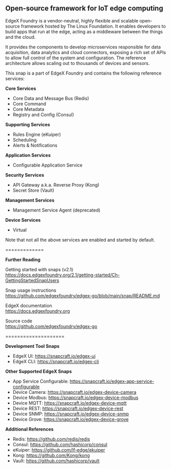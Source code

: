 Open-source framework for IoT edge computing
---
EdgeX Foundry is a vendor-neutral, highly flexible and scalable open-source framework hosted by The Linux Foundation. It enables developers to build apps that run at the edge, acting as a middleware between the things and the cloud.

It provides the components to develop microservices responsible for data acquisition, data analytics and cloud connectors, exposing a rich set of APIs to allow full control of the system and configuration. The reference architecture allows scaling out to thousands of devices and sensors.

This snap is a part of EdgeX Foundry and contains the following reference services:

**Core Services**
* Core Data and Message Bus (Redis)
* Core Command
* Core Metadata
* Registry and Config (Consul)

**Supporting Services**
* Rules Engine (eKuiper)
* Scheduling
* Alerts & Notifications

**Application Services**
* Configurable Application Service

**Security Services**
* API Gateway a.k.a. Reverse Proxy (Kong)
* Secret Store (Vault)

**Management Services**
* Management Service Agent (deprecated)

**Device Services**
* Virtual

Note that not all the above services are enabled and started by default.

=============

**Further Reading**

Getting started with snaps (v2.1)  
https://docs.edgexfoundry.org/2.1/getting-started/Ch-GettingStartedSnapUsers

Snap usage instructions  
https://github.com/edgexfoundry/edgex-go/blob/main/snap/README.md

EdgeX documentation  
https://docs.edgexfoundry.org

Source code  
https://github.com/edgexfoundry/edgex-go

====================

**Development Tool Snaps**
* EdgeX UI: https://snapcraft.io/edgex-ui
* EdgeX CLI: https://snapcraft.io/edgex-cli

**Other Supported EdgeX Snaps**
* App Service Configurable: https://snapcraft.io/edgex-app-service-configurable
* Device Camera: https://snapcraft.io/edgex-device-camera
* Device Modbus: https://snapcraft.io/edgex-device-modbus
* Device MQTT: https://snapcraft.io/edgex-device-mqtt
* Device REST: https://snapcraft.io/edgex-device-rest
* Device SNMP: https://snapcraft.io/edgex-device-snmp
* Device Grove: https://snapcraft.io/edgex-device-grove

**Additional References**
* Redis: https://github.com/redis/redis
* Consul: https://github.com/hashicorp/consul
* eKuiper: https://github.com/lf-edge/ekuiper
* Kong: https://github.com/Kong/kong
* Vault: https://github.com/hashicorp/vault